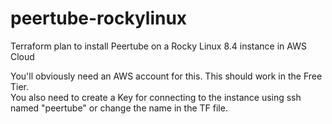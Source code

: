 # peertube-rockylinux
Terraform plan to install Peertube on a Rocky Linux 8.4 instance in AWS Cloud  

You'll obviously need an AWS account for this.  This should work in the Free Tier.  
You also need to create a Key for connecting to the instance using ssh named "peertube" or change the name in the TF file.  
